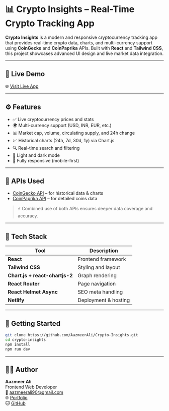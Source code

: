 # 📊 Crypto Insights – Real-Time Crypto Tracking App

**Crypto Insights** is a modern and responsive cryptocurrency tracking app that provides real-time crypto data, charts, and multi-currency support using **CoinGecko** and **CoinPaprika** APIs. Built with **React** and **Tailwind CSS**, this project showcases advanced UI design and live market data integration.

---

## 🔗 Live Demo

🌐 [Visit Live App](https://crypto-tracker-insights.netlify.app/)

---

## ⚙️ Features

- ✅ Live cryptocurrency prices and stats
- 🌍 Multi-currency support (USD, INR, EUR, etc.)
- 📊 Market cap, volume, circulating supply, and 24h change
- 📈 Historical charts (24h, 7d, 30d, 1y) via Chart.js
- 🔍 Real-time search and filtering
- 🌙 Light and dark mode
- 📱 Fully responsive (mobile-first)

---

## 🔌 APIs Used

- [CoinGecko API](https://www.coingecko.com/en/api) – for historical data & charts
- [CoinPaprika API](https://api.coinpaprika.com/) – for detailed coins data

> ⚡ Combined use of both APIs ensures deeper data coverage and accuracy.

---

## 🧰 Tech Stack

| Tool | Description |
|------|-------------|
| **React** | Frontend framework |
| **Tailwind CSS** | Styling and layout |
| **Chart.js + react-chartjs-2** | Graph rendering |
| **React Router** | Page navigation |
| **React Helmet Async** | SEO meta handling |
| **Netlify** | Deployment & hosting |

---

## 🚀 Getting Started

```bash
git clone https://github.com/AazmeerAli/Crypto-Insights.git
cd crypto-insights
npm install
npm run dev
```

---

## 👨‍💻 Author

**Aazmeer Ali**  
Frontend Web Developer  
📧 aazmeerali90@gmail.com  
🌐 [Portfolio](https://aazmeerali.netlify.app)  
🐱 [GitHub](https://github.com/AazmeerAli)

